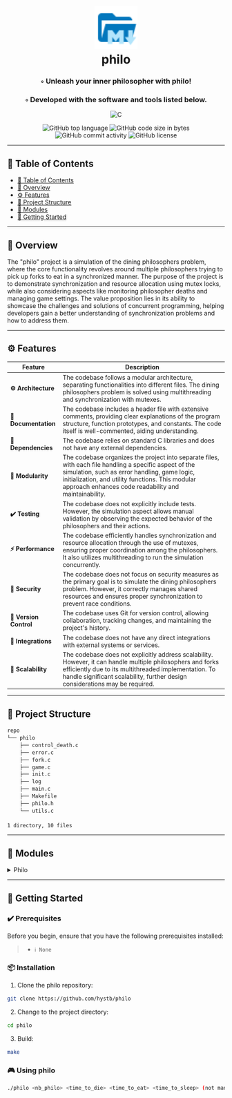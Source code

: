 <div align="center">
<h1 align="center">
<img src="https://raw.githubusercontent.com/PKief/vscode-material-icon-theme/ec559a9f6bfd399b82bb44393651661b08aaf7ba/icons/folder-markdown-open.svg" width="100" />
<br>philo
</h1>
<h3>◦ Unleash your inner philosopher with philo!</h3>
<h3>◦ Developed with the software and tools listed below.</h3>

<p align="center">
<img src="https://img.shields.io/badge/C-A8B9CC.svg?style&logo=C&logoColor=black" alt="C" />
</p>
<img src="https://img.shields.io/github/languages/top/hystb/philo?style&color=5D6D7E" alt="GitHub top language" />
<img src="https://img.shields.io/github/languages/code-size/hystb/philo?style&color=5D6D7E" alt="GitHub code size in bytes" />
<img src="https://img.shields.io/github/commit-activity/m/hystb/philo?style&color=5D6D7E" alt="GitHub commit activity" />
<img src="https://img.shields.io/github/license/hystb/philo?style&color=5D6D7E" alt="GitHub license" />
</div>

---

## 📒 Table of Contents
- [📒 Table of Contents](#-table-of-contents)
- [📍 Overview](#-overview)
- [⚙️ Features](#-features)
- [📂 Project Structure](#project-structure)
- [🧩 Modules](#modules)
- [🚀 Getting Started](#-getting-started)
---


## 📍 Overview

The "philo" project is a simulation of the dining philosophers problem, where the core functionality revolves around multiple philosophers trying to pick up forks to eat in a synchronized manner. The purpose of the project is to demonstrate synchronization and resource allocation using mutex locks, while also considering aspects like monitoring philosopher deaths and managing game settings. The value proposition lies in its ability to showcase the challenges and solutions of concurrent programming, helping developers gain a better understanding of synchronization problems and how to address them.

---

## ⚙️ Features

| Feature                | Description                           |
| ---------------------- | ------------------------------------- |
| **⚙️ Architecture**     | The codebase follows a modular architecture, separating functionalities into different files. The dining philosophers problem is solved using multithreading and synchronization with mutexes. |
| **📖 Documentation**   | The codebase includes a header file with extensive comments, providing clear explanations of the program structure, function prototypes, and constants. The code itself is well-commented, aiding understanding. |
| **🔗 Dependencies**    | The codebase relies on standard C libraries and does not have any external dependencies. |
| **🧩 Modularity**      | The codebase organizes the project into separate files, with each file handling a specific aspect of the simulation, such as error handling, game logic, initialization, and utility functions. This modular approach enhances code readability and maintainability. |
| **✔️ Testing**          | The codebase does not explicitly include tests. However, the simulation aspect allows manual validation by observing the expected behavior of the philosophers and their actions. |
| **⚡️ Performance**      | The codebase efficiently handles synchronization and resource allocation through the use of mutexes, ensuring proper coordination among the philosophers. It also utilizes multithreading to run the simulation concurrently. |
| **🔐 Security**        | The codebase does not focus on security measures as the primary goal is to simulate the dining philosophers problem. However, it correctly manages shared resources and ensures proper synchronization to prevent race conditions. |
| **🔀 Version Control** | The codebase uses Git for version control, allowing collaboration, tracking changes, and maintaining the project's history. |
| **🔌 Integrations**    | The codebase does not have any direct integrations with external systems or services. |
| **📶 Scalability**     | The codebase does not explicitly address scalability. However, it can handle multiple philosophers and forks efficiently due to its multithreaded implementation. To handle significant scalability, further design considerations may be required. |

---


## 📂 Project Structure


```bash
repo
└── philo
    ├── control_death.c
    ├── error.c
    ├── fork.c
    ├── game.c
    ├── init.c
    ├── log
    ├── main.c
    ├── Makefile
    ├── philo.h
    └── utils.c

1 directory, 10 files
```

---

## 🧩 Modules

<details closed><summary>Philo</summary>

| File                                                                              | Summary                                                                                                                                                                                                                                                                                                                                                                                                                                                                                                                                                                                                                                                                       |
| ---                                                                               | ---                                                                                                                                                                                                                                                                                                                                                                                                                                                                                                                                                                                                                                                                           |
| [game.c](https://github.com/hystb/philo/blob/main/philo/game.c)                   | The provided code snippet is a part of a game simulation in the "philo" program. It includes functionalities like checking if a philosopher has died, counting their eating attempts, allowing them to eat using forks, starting the actions for each philosopher, and running the game with multithreading.                                                                                                                                                                                                                                                                                                                                                                  |
| [philo.h](https://github.com/hystb/philo/blob/main/philo/philo.h)                 | The provided code snippet is the header file "philo.h" for a program that simulates the dining philosophers problem. It includes necessary libraries, defines error messages and constants, declares struct types for philosophers and game data, and prototypes functions for initializing the program, starting the simulation, printing actions, and handling synchronization and resource allocation.                                                                                                                                                                                                                                                                     |
| [error.c](https://github.com/hystb/philo/blob/main/philo/error.c)                 | The provided code snippet includes functions for handling errors and displaying error messages in a project related to a dining philosophers problem simulation. The "error_alloc" function handles different error cases related to memory allocation and mutexes, freeing resources accordingly.The "error_mutex" function handles error cases related to mutexes, freeing resources.The "error_message" function prints different error messages based on the error code provided.The "ft_putstr_fd" function writes a string to a given file descriptor.Overall, these functions contribute to the error handling and error message display functionality in the project. |
| [control_death.c](https://github.com/hystb/philo/blob/main/philo/control_death.c) | This code snippet includes functions for controlling the death of philosopher threads in a dining philosopher problem simulation. It provides functionality to lock and unlock the mutexes associated with each philosopher's meal check. It also includes a death checker function that determines if a philosopher has exceeded the time allowed since their last meal. Finally, the control_death function continuously monitors the philosopher threads for deaths and stops the simulation if all philosophers have successfully eaten their required number of times or if a philosopher has died.                                                                      |
| [utils.c](https://github.com/hystb/philo/blob/main/philo/utils.c)                 | This code snippet provides several utility functions for the "philo" program. It includes functions for checking if a character is a digit, converting strings to integers, getting the current time, printing the philosopher's actions, and implementing a wait function with customizable duration.                                                                                                                                                                                                                                                                                                                                                                        |
| [Makefile](https://github.com/hystb/philo/blob/main/philo/Makefile)               | The provided code snippet is a makefile with the following core functionalities:-Compiling and linking source files to create an executable program called "philo"-Handling dependencies and object files-Cleaning up generated files using "clean" and "fclean" commands-Supporting "re" command to clean and recompile the code                                                                                                                                                                                                                                                                                                                                             |
| [init.c](https://github.com/hystb/philo/blob/main/philo/init.c)                   | The code snippet initializes the necessary data structures and variables for a simulation game involving philosophers (philo). It initializes mutex locks for forks and a writing lock. It also creates and initializes philosopher objects with their respective IDs, fork IDs, status flags, and necessary variables for the simulation. Finally, it sets up the game settings based on command line arguments.                                                                                                                                                                                                                                                             |
| [log](https://github.com/hystb/philo/blob/main/philo/log)                         | The code snippet represents a dining philosophers problem simulation. Each number represents a philosopher. They alternate between thinking, picking up forks, and eating.                                                                                                                                                                                                                                                                                                                                                                                                                                                                                                    |
| [main.c](https://github.com/hystb/philo/blob/main/philo/main.c)                   | This code snippet is the main entry point of a program that simulates a dining philosophers problem. It initializes the game rules and handles any errors that occur. It then starts the game simulation and frees up the allocated memory before exiting.                                                                                                                                                                                                                                                                                                                                                                                                                    |
| [fork.c](https://github.com/hystb/philo/blob/main/philo/fork.c)                   | The code snippet defines functions for a dining philosopher problem where the philosophers try to pick up forks to eat. The "swap_fork" function swaps the left and right fork for odd numbered philosophers. The "give_fork" function assigns the left and right forks and their status to variables. The "nxt_step" function simulates the next step for a philosopher, including checking if they have died, printing their actions, updating the time since they last ate, and releasing the forks. The "take_fork" function marks a fork as taken by a philosopher.                                                                                                      |

</details>

---

## 🚀 Getting Started

### ✔️ Prerequisites

Before you begin, ensure that you have the following prerequisites installed:
> - `ℹ️ None`

### 📦 Installation

1. Clone the philo repository:
```sh
git clone https://github.com/hystb/philo
```

2. Change to the project directory:
```sh
cd philo
```

3. Build:
```sh
make
```

### 🎮 Using philo

```sh
./philo <nb_philo> <time_to_die> <time_to_eat> <time_to_sleep> (not mandatory)<nb_of_eat_before_stop>
```

